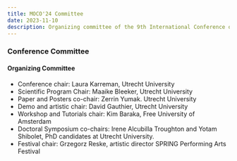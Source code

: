 ```yaml
---
title: MOCO'24 Committee
date: 2023-11-10
description: Organizing committee of the 9th International Conference on Movement and Computing (MOCO'24) which will be organised from Thursday 28 May – Sunday 2 June 2024 by the research group Transmission in Motion at the Department of Media and Culture Studies at Utrecht University, the Netherlands.
---
```


### Conference Committee

#### Organizing Committee

- Conference chair: Laura Karreman, Utrecht University
- Scientific Program Chair: Maaike Bleeker, Utrecht University
- Paper and Posters co-chair: Zerrin Yumak. Utrecht University
- Demo and artistic chair: David Gauthier, Utrecht University
- Workshop and Tutorials chair: Kim Baraka, Free University of Amsterdam
- Doctoral Symposium co-chairs: Irene Alcubilla Troughton and Yotam Shibolet, PhD candidates at Utrecht University.
- Festival chair: Grzegorz Reske, artistic director SPRING Performing Arts Festival
